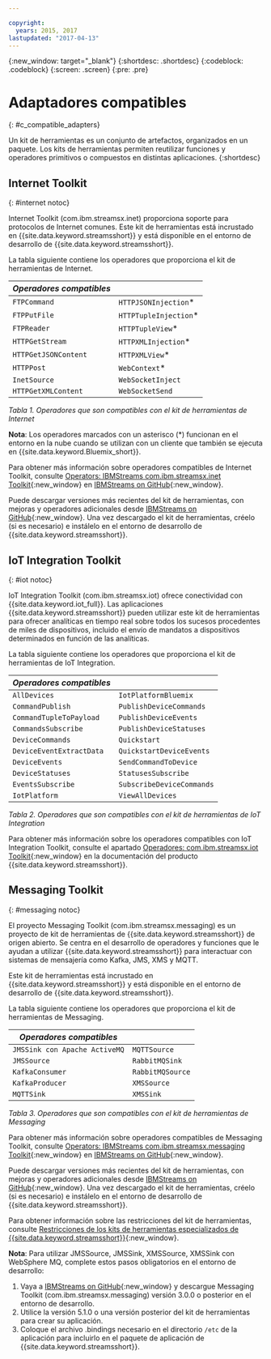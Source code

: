 ```yaml
---

copyright:
  years: 2015, 2017
lastupdated: "2017-04-13"
---
```


<!-- Attribute definitions -->
{:new_window: target="_blank"}
{:shortdesc: .shortdesc}
{:codeblock: .codeblock}
{:screen: .screen}
{:pre: .pre}

# Adaptadores compatibles
{: #c_compatible_adapters}


Un kit de herramientas es un conjunto de artefactos, organizados en un paquete. Los kits de herramientas permiten reutilizar funciones y operadores primitivos o compuestos en distintas aplicaciones.
{:shortdesc}

## Internet Toolkit
{: #internet notoc}

Internet Toolkit (com.ibm.streamsx.inet) proporciona soporte para protocolos de Internet comunes. Este kit de herramientas está incrustado en {{site.data.keyword.streamsshort}} y está disponible en el entorno de desarrollo de {{site.data.keyword.streamsshort}}.

La tabla siguiente contiene los operadores que proporciona el kit de herramientas de Internet.


| ***Operadores compatibles*** | 							           |
| ---------------------------| ----------------------- |
| `FTPCommand` 	   		 	     |	`HTTPJSONInjection`*   | 	 	 	
|  `FTPPutFile`				       |	`HTTPTupleInjection`*	 |
| `FTPReader`    	 		       | 	`HTTPTupleView`*		   |
| `HTTPGetStream`			       | 	`HTTPXMLInjection`*		 |
| `HTTPGetJSONContent`	 	   |  `HTTPXMLView`*			 	 |
| `HTTPPost`				         |  `WebContext`*				   |
| `InetSource`				       |  `WebSocketInject`			 |
| `HTTPGetXMLContent`		     |  `WebSocketSend`			 	 |

*Tabla 1. Operadores que son compatibles con el kit de herramientas de Internet*

**Nota**: Los operadores marcados con un asterisco (*) funcionan en el entorno en la nube cuando se utilizan con un cliente que también se ejecuta en {{site.data.keyword.Bluemix_short}}.

Para obtener más información sobre operadores compatibles de Internet Toolkit, consulte [Operators: IBMStreams com.ibm.streamsx.inet Toolkit](http://ibmstreams.github.io/streamsx.inet/com.ibm.streamsx.inet/doc/spldoc/html/toolkits/ix$Operator.html){:new_window} en [IBMStreams on GitHub](https://github.com/IBMStreams){:new_window}.

Puede descargar versiones más recientes del kit de herramientas, con mejoras y operadores adicionales desde [IBMStreams on GitHub](https://github.com/IBMStreams){:new_window}. Una vez descargado el kit de herramientas, créelo (si es necesario) e instálelo en el entorno de desarrollo de {{site.data.keyword.streamsshort}}.

## IoT Integration Toolkit
{: #iot notoc}

IoT Integration Toolkit (com.ibm.streamsx.iot) ofrece conectividad con {{site.data.keyword.iot_full}}. Las aplicaciones {{site.data.keyword.streamsshort}} pueden utilizar este kit de herramientas para ofrecer analíticas en tiempo real sobre todos los sucesos procedentes de miles de dispositivos, incluido el envío de mandatos a dispositivos determinados en función de las analíticas.

La tabla siguiente contiene los operadores que proporciona el kit de herramientas de IoT Integration.


| ***Operadores compatibles*** | 							               |
| ---------------------------| --------------------------- |
| `AllDevices` 	   			     |	`IotPlatformBluemix`  		 | 	 	 	
| `CommandPublish`		 	     |	`PublishDeviceCommands`		 |
| `CommandTupleToPayload`	   | 	`PublishDeviceEvents`	 	   |
| `CommandsSubscribe`	 	     | 	`PublishDeviceStatuses`		 |
| `DeviceCommands`	 	 	     |  `Quickstart`				       |
| `DeviceEventExtractData`	 |  `QuickstartDeviceEvents`	 |
| `DeviceEvents`			       |  `SendCommandToDevice`		   |
| `DeviceStatuses`		 	     |  `StatusesSubscribe`			   |
| `EventsSubscribe`			     |  `SubscribeDeviceCommands`	 |
| `IotPlatform`				       |  `ViewAllDevices`			     |

*Tabla 2. Operadores que son compatibles con el kit de herramientas de IoT Integration*

Para obtener más información sobre los operadores compatibles con IoT Integration Toolkit, consulte el apartado [Operadores: com.ibm.streamsx.iot Toolkit](http://www.ibm.com/support/knowledgecenter/SSCRJU_4.2.0/com.ibm.streams.toolkits.doc/spldoc/dita/tk$com.ibm.streamsx.iot/ix$Operator.html?lang=en){:new_window} en la documentación del producto {{site.data.keyword.streamsshort}}.

## Messaging Toolkit
{: #messaging notoc}

El proyecto Messaging Toolkit (com.ibm.streamsx.messaging) es un proyecto de kit de herramientas de {{site.data.keyword.streamsshort}} de origen abierto. Se centra en el desarrollo de operadores y funciones que le ayudan a utilizar {{site.data.keyword.streamsshort}} para interactuar con sistemas de mensajería como Kafka, JMS, XMS y MQTT.

Este kit de herramientas está incrustado en {{site.data.keyword.streamsshort}} y está disponible en el entorno de desarrollo de {{site.data.keyword.streamsshort}}.

La tabla siguiente contiene los operadores que proporciona el kit de herramientas de Messaging.


| ***Operadores compatibles*** 		    | 						       |
| ---------------------------------	| ------------------ |
| `JMSSink con Apache ActiveMQ`   	|	`MQTTSource`  	   | 	 	 	
| `JMSSource`		 	 			            |	`RabbitMQSink`		 |
| `KafkaConsumer`	 				          | `RabbitMQSource`	 |
| `KafkaProducer`	 	 			          | `XMSSource`	       |
| `MQTTSink`	 	 	 			            |  `XMSSink`				 |

*Tabla 3. Operadores que son compatibles con el kit de herramientas de Messaging*

Para obtener más información sobre operadores compatibles de Messaging Toolkit, consulte [Operators: IBMStreams com.ibm.streamsx.messaging Toolkit](http://ibmstreams.github.io/streamsx.messaging/com.ibm.streamsx.messaging/doc/spldoc/html/toolkits/ix$Operator.html){:new_window} en [IBMStreams on GitHub](https://github.com/IBMStreams){:new_window}.

Puede descargar versiones más recientes del kit de herramientas, con mejoras y operadores adicionales desde [IBMStreams on GitHub](https://github.com/IBMStreams){:new_window}. Una vez descargado el kit de herramientas, créelo (si es necesario) e instálelo en el entorno de desarrollo de {{site.data.keyword.streamsshort}}.

Para obtener información sobre las restricciones del kit de herramientas, consulte [Restricciones de los kits de herramientas especializados de {{site.data.keyword.streamsshort}}](http://www.ibm.com/support/knowledgecenter/SSCRJU_4.2.0/com.ibm.streams.install.doc/doc/ibminfospherestreams-install-toolkit-restrictions.html){:new_window}.

**Nota**: Para utilizar JMSSource, JMSSink, XMSSource, XMSSink con WebSphere MQ, complete estos pasos obligatorios en el entorno de desarrollo:

1. Vaya a [IBMStreams on GitHub](https://github.com/IBMStreams){:new_window} y descargue Messaging Toolkit (com.ibm.streamsx.messaging) versión 3.0.0 o posterior en el entorno de desarrollo.
2. Utilice la versión 5.1.0 o una versión posterior del kit de herramientas para crear su aplicación.
3. Coloque el archivo .bindings necesario en el directorio `/etc` de la aplicación para incluirlo en el paquete de aplicación de {{site.data.keyword.streamsshort}}.
